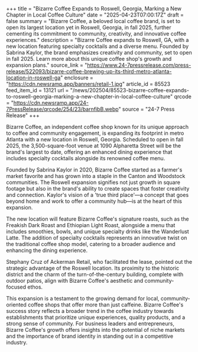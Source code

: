 +++
title = "Bizarre Coffee Expands to Roswell, Georgia, Marking a New Chapter in Local Coffee Culture"
date = "2025-04-23T07:00:17Z"
draft = false
summary = "Bizarre Coffee, a beloved local coffee brand, is set to open its largest location yet in Roswell, Georgia, in fall 2025, further cementing its commitment to community, creativity, and innovative coffee experiences."
description = "Bizarre Coffee expands to Roswell, GA, with a new location featuring specialty cocktails and a diverse menu. Founded by Sabrina Kaylor, the brand emphasizes creativity and community, set to open in fall 2025. Learn more about this unique coffee shop's growth and expansion plans."
source_link = "https://www.24-7pressrelease.com/press-release/522093/bizarre-coffee-brewing-up-its-third-metro-atlanta-location-in-roswell-ga"
enclosure = "https://cdn.newsramp.app/banners/retail-1.jpg"
article_id = 85523
feed_item_id = 13121
url = "/news/202504/85523-bizarre-coffee-expands-to-roswell-georgia-marking-a-new-chapter-in-local-coffee-culture"
qrcode = "https://cdn.newsramp.app/24-7PressRelease/qrcode/254/23/barnfibB.webp"
source = "24-7 Press Release"
+++

<p>Bizarre Coffee, an independent coffee shop known for its unique approach to coffee and community engagement, is expanding its footprint in metro Atlanta with a new location in Roswell, Georgia. Scheduled to open in fall 2025, the 3,500-square-foot venue at 1090 Alpharetta Street will be the brand's largest to date, offering an enhanced dining experience that includes specialty cocktails alongside its renowned coffee menu.</p><p>Founded by Sabrina Kaylor in 2020, Bizarre Coffee started as a farmer's market favorite and has grown into a staple in the Canton and Woodstock communities. The Roswell expansion signifies not just growth in square footage but also in the brand's ability to create spaces that foster creativity and connection. Kaylor's vision of a 'true third place'—a concept that goes beyond home and work to offer a community hub—is at the heart of this expansion.</p><p>The new location will feature Bizarre Coffee's signature roasts, such as the Freakish Dark Roast and Ethiopian Light Roast, alongside a menu that includes smoothies, bowls, and unique specialty drinks like the Wanderlust Latte. The addition of specialty cocktails represents an innovative twist on the traditional coffee shop model, catering to a broader audience and enhancing the dining experience.</p><p>Stephany Cruz of Ackerman Retail, who facilitated the lease, pointed out the strategic advantage of the Roswell location. Its proximity to the historic district and the charm of the turn-of-the-century building, complete with outdoor patios, align with Bizarre Coffee's aesthetic and community-focused ethos.</p><p>This expansion is a testament to the growing demand for local, community-oriented coffee shops that offer more than just caffeine. Bizarre Coffee's success story reflects a broader trend in the coffee industry towards establishments that prioritize unique experiences, quality products, and a strong sense of community. For business leaders and entrepreneurs, Bizarre Coffee's growth offers insights into the potential of niche markets and the importance of brand identity in standing out in a competitive industry.</p>
